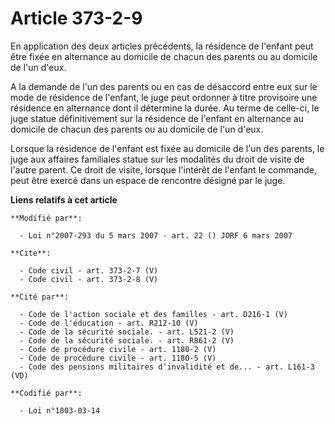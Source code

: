# Article 373-2-9

En application des deux articles précédents, la résidence de l'enfant peut être fixée en alternance au domicile de chacun des
parents ou au domicile de l'un d'eux.

A la demande de l'un des parents ou en cas de désaccord entre eux sur le mode de résidence de l'enfant, le juge peut ordonner
à titre provisoire une résidence en alternance dont il détermine la durée. Au terme de celle-ci, le juge statue
définitivement sur la résidence de l'enfant en alternance au domicile de chacun des parents ou au domicile de l'un d'eux.

Lorsque la résidence de l'enfant est fixée au domicile de l'un des parents, le juge aux affaires familiales statue sur les
modalités du droit de visite de l'autre parent. Ce droit de visite, lorsque l'intérêt de l'enfant le commande, peut être
exercé dans un espace de rencontre désigné par le juge.

**Liens relatifs à cet article**

	**Modifié par**:

	  - Loi n°2007-293 du 5 mars 2007 - art. 22 () JORF 6 mars 2007

	**Cite**:

	  - Code civil - art. 373-2-7 (V)
	  - Code civil - art. 373-2-8 (V)

	**Cité par**:

	  - Code de l'action sociale et des familles - art. D216-1 (V)
	  - Code de l'éducation - art. R212-10 (V)
	  - Code de la sécurité sociale. - art. L521-2 (V)
	  - Code de la sécurité sociale. - art. R861-2 (V)
	  - Code de procédure civile - art. 1180-2 (V)
	  - Code de procédure civile - art. 1180-5 (V)
	  - Code des pensions militaires d'invalidité et de... - art. L161-3 (VD)

	**Codifié par**:

	  - Loi n°1803-03-14
